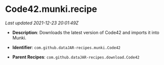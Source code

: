 # Code42.munki.recipe

_Last updated 2021-12-23 20:01:49Z_

- **Description**: Downloads the latest version of Code42 and imports it into Munki.

- **Identifier**: `com.github.dataJAR-recipes.munki.Code42`

- **Parent Recipes**: `com.github.dataJAR-recipes.download.Code42`
